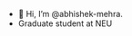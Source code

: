 - 👋 Hi, I’m @abhishek-mehra.
- Graduate student at NEU


<!---
abhishek-mehra/abhishek-mehra is a ✨ special ✨ repository because its `README.md` (this file) appears on your GitHub profile.
You can click the Preview link to take a look at your changes.
--->
